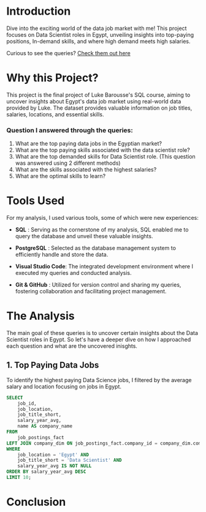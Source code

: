 # Introduction 

Dive into the exciting world of the data job market with me! This project focuses on Data Scientist roles in Egypt, unveiling insights into top-paying positions, In-demand skills, and where high demand meets high salaries.

Curious to see the queries? [Check them out here](/Final%20Project/)
# Why this Project?

This project is the final project of Luke Barousse's SQL course, aiming to uncover insights about Egypt's data job market using real-world data provided by Luke. The dataset provides valuable information on job titles, salaries, locations, and essential skills.

### Question I answered through the queries: 
1. What are the top paying data jobs in the Egyptian market?
2. What are the top paying skills associated with the data scientist role?
3. What are the top demanded skills for Data Scientist role. (This question was answered using 2 different methods)
4. What are the skills associated with the highest salaries?
5. What are the optimal skills to learn?

# Tools Used 
For my analysis, I used various tools, some of which were new experiences:

- **SQL** : Serving as the cornerstone of my analysis, SQL enabled me to query the database and unveil these valuable insights.

- **PostgreSQL** : Selected as the database management system to efficiently handle and store the data.

- **Visual Studio Code**: The integrated development environment where I executed my queries and conducted analysis.

- **Git & GitHub** : Utilized for version control and sharing my queries, fostering collaboration and facilitating project management.

# The Analysis
The main goal of these queries is to uncover certain insights about the Data Scientist roles in Egypt. So let's have a deeper dive on how I approached each question and what are the uncovered inisghts.
## 1. Top Paying Data Jobs
To identify the highest paying Data Science jobs, I filtered by the average salary and location focusing on jobs in Egypt.

```sql
SELECT 
    job_id,
    job_location, 
    job_title_short,
    salary_year_avg,
    name AS company_name
FROM 
    job_postings_fact
LEFT JOIN company_dim ON job_postings_fact.company_id = company_dim.company_id
WHERE 
    job_location = 'Egypt' AND 
    job_title_short = 'Data Scientist' AND 
    salary_year_avg IS NOT NULL 
ORDER BY salary_year_avg DESC
LIMIT 10;
```
# Conclusion